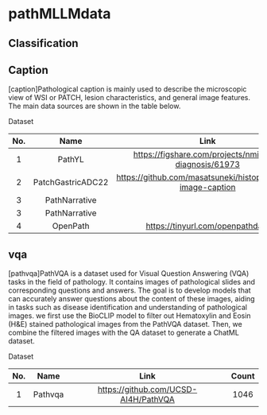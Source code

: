 # pathMLLMdata

## Classification


## Caption
[caption]Pathological caption is mainly used to describe the microscopic view of WSI or PATCH, lesion characteristics, and general image features. The main data sources are shown in the table below.



Dataset

|  No. |       Name      |                         Link                               |  Count  |
|:----:|:---------------:|:----------------------------------------------------------:|:-------:|
|   1  |      PathYL     |    https://figshare.com/projects/nmi-wsi-diagnosis/61973   |  14337  |
|   2  |PatchGastricADC22| https://github.com/masatsuneki/histopathology-image-caption|         |
|   3  |   PathNarrative |                                                            |patch2454|
|   3  |   PathNarrative |                                                            |wsi   83 |
|   4  |      OpenPath   |             https://tinyurl.com/openpathdata               |         |


## vqa
[pathvqa]PathVQA is a dataset used for Visual Question Answering (VQA) tasks in the field of pathology. It contains images of pathological slides and corresponding questions and answers. The goal is to develop models that can accurately answer questions about the content of these images, aiding in tasks such as disease identification and understanding of pathological images.
we first use the BioCLIP model to filter out Hematoxylin and Eosin (H&E) stained pathological images from the PathVQA dataset. Then, we combine the filtered images with the QA dataset to generate a ChatML dataset.



Dataset

|  No. |       Name      |                         Link                               |  Count  |
|:----:|:---------------:|:----------------------------------------------------------:|:-------:|
|   1  |      Pathvqa    |             https://github.com/UCSD-AI4H/PathVQA           |  1046   |


